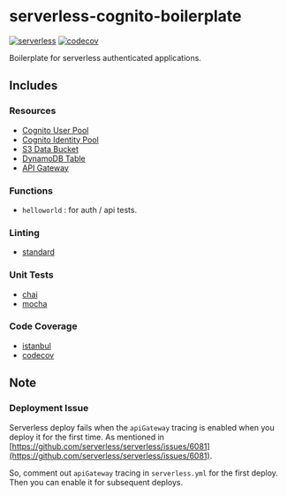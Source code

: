 # serverless-cognito-boilerplate

[![serverless](http://public.serverless.com/badges/v3.svg)](http://www.serverless.com)
[![codecov](https://codecov.io/gh/rpidanny/serverless-cognito-boilerplate/branch/master/graph/badge.svg?token=Mfp8PQYgIL)](https://codecov.io/gh/rpidanny/serverless-cognito-boilerplate)

Boilerplate for serverless authenticated applications.

## Includes

### Resources

- [Cognito User Pool](https://docs.aws.amazon.com/cognito/latest/developerguide/cognito-user-identity-pools.html)
- [Cognito Identity Pool](https://docs.aws.amazon.com/cognito/latest/developerguide/identity-pools.html)
- [S3 Data Bucket](https://aws.amazon.com/s3)
- [DynamoDB Table](https://aws.amazon.com/dynamodb)
- [API Gateway](https://aws.amazon.com/api-gateway)

### Functions

- `helloworld` : for auth / api tests.

### Linting

- [standard](https://standardjs.com/)

### Unit Tests

- [chai](https://www.chaijs.com)
- [mocha](https://mochajs.org)

### Code Coverage

- [istanbul](https://istanbul.js.org)
- [codecov](https://codecov.io)

## Note

### Deployment Issue

Serverless deploy fails when the `apiGateway` tracing is enabled when you deploy it for the first time. As mentioned in [https://github.com/serverless/serverless/issues/6081](https://github.com/serverless/serverless/issues/6081).

So, comment out `apiGateway` tracing in `serverless.yml` for the first deploy. Then you can enable it for subsequent deploys.
